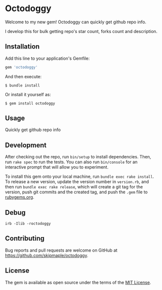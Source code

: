 # Octodoggy

Welcome to my new gem! Octodoggy can quickly get github repo info.

I develop this for bulk getting repo's star count, forks count and description.

## Installation

Add this line to your application's Gemfile:

```ruby
gem 'octodoggy'
```

And then execute:

    $ bundle install

Or install it yourself as:

    $ gem install octodoggy

## Usage

Quickly get github repo info

## Development

After checking out the repo, run `bin/setup` to install dependencies. Then, run `rake spec` to run the tests. You can also run `bin/console` for an interactive prompt that will allow you to experiment.

To install this gem onto your local machine, run `bundle exec rake install`. To release a new version, update the version number in `version.rb`, and then run `bundle exec rake release`, which will create a git tag for the version, push git commits and the created tag, and push the `.gem` file to [rubygems.org](https://rubygems.org).

## Debug
```shell
irb -Ilib -roctodoggy
```

## Contributing

Bug reports and pull requests are welcome on GitHub at https://github.com/skipmaple/octodoggy.

## License

The gem is available as open source under the terms of the [MIT License](https://opensource.org/licenses/MIT).
